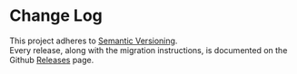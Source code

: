 # Change Log

This project adheres to [Semantic Versioning](http://semver.org/).  
Every release, along with the migration instructions, is documented on the Github [Releases](https://github.com/batazor/go-bookmarks/releases) page.
